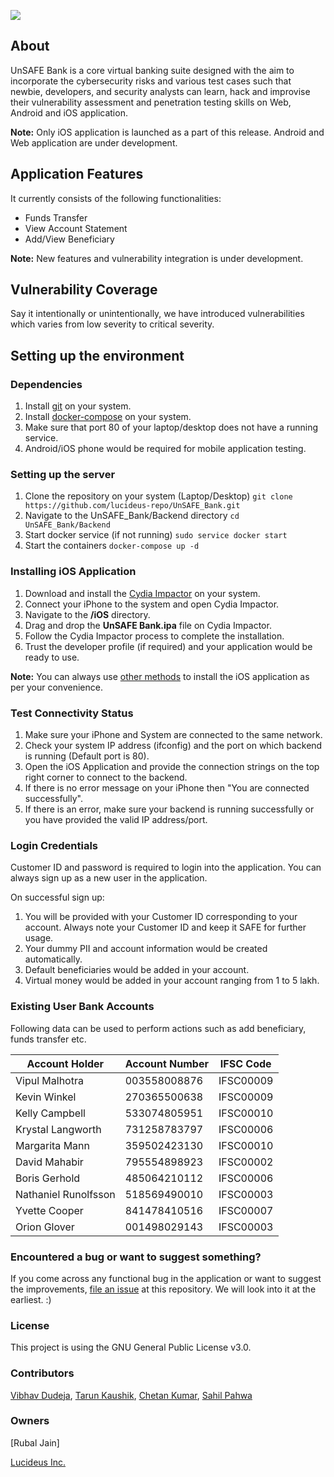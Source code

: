 ![](https://repository-images.githubusercontent.com/243465953/e8faaf80-6491-11ea-84c2-8f7116873cff)

## About

UnSAFE Bank is a core virtual banking suite designed with the aim to incorporate the cybersecurity risks and various test cases such that newbie, developers, and security analysts can learn, hack and improvise their vulnerability assessment and penetration testing skills on Web, Android and iOS application.

**Note:** Only iOS application is launched as a part of this release. Android and Web application are under development.

## Application Features

It currently consists of the following functionalities:

* Funds Transfer
* View Account Statement
* Add/View Beneficiary

**Note:** New features and vulnerability integration is under development.

## Vulnerability Coverage

Say it intentionally or unintentionally, we have introduced vulnerabilities which varies from low severity to critical severity. 

## Setting up the environment

### Dependencies

1. Install [git](https://www.atlassian.com/git/tutorials/install-git) on your system.
2. Install [docker-compose](https://docs.docker.com/compose/install/) on your system.
3. Make sure that port 80 of your laptop/desktop does not have a running service.
4. Android/iOS phone would be required for mobile application testing.

### Setting up the server

1. Clone the repository on your system (Laptop/Desktop)
`git clone https://github.com/lucideus-repo/UnSAFE_Bank.git`
2. Navigate to the UnSAFE_Bank/Backend directory
`cd UnSAFE_Bank/Backend`
3. Start docker service (if not running)
`sudo service docker start`
4. Start the containers
`docker-compose up -d`

### Installing iOS Application

1. Download and install the [Cydia Impactor](http://www.cydiaimpactor.com/) on your system.
2. Connect your iPhone to the system and open Cydia Impactor.
3. Navigate to the **/iOS** directory.
4. Drag and drop the **UnSAFE Bank.ipa** file on Cydia Impactor.
5. Follow the Cydia Impactor process to complete the installation.
6. Trust the developer profile (if required) and your application would be ready to use.

**Note:** You can always use [other methods](https://mobile-security.gitbook.io/mobile-security-testing-guide/ios-testing-guide/0x06b-basic-security-testing#installing-apps) to install the iOS application as per your convenience.

### Test Connectivity Status

1. Make sure your iPhone and System are connected to the same network.
2. Check your system IP address (ifconfig) and the port on which backend is running (Default port is 80).
3. Open the iOS Application and provide the connection strings on the top right corner to connect to the backend.
4. If there is no error message on your iPhone then "You are connected successfully".
5. If there is an error, make sure your backend is running successfully or you have provided the valid IP address/port.

### Login Credentials

Customer ID and password is required to login into the application. You can always sign up as a new user in the application.

On successful sign up:

1. You will be provided with your Customer ID corresponding to your account. Always note your Customer ID and keep it SAFE for further usage.
2. Your dummy PII and account information would be created automatically.
3. Default beneficiaries would be added in your account.
4. Virtual money would be added in your account ranging from 1 to 5 lakh.

### Existing User Bank Accounts

Following data can be used to perform actions such as add beneficiary, funds transfer etc.

| Account Holder | Account Number | IFSC Code |
| -------------- | -------------- | --------- |
| Vipul Malhotra | 003558008876 | IFSC00009 |
| Kevin Winkel | 270365500638 | IFSC00009 |
| Kelly Campbell | 533074805951 | IFSC00010 |
| Krystal Langworth | 731258783797 | IFSC00006 |
| Margarita Mann | 359502423130 | IFSC00010 |
| David Mahabir | 795554898923 | IFSC00002 |
| Boris Gerhold | 485064210112 | IFSC00006 |
| Nathaniel Runolfsson | 518569490010 | IFSC00003 |
| Yvette Cooper | 841478410516 | IFSC00007 |
| Orion Glover | 001498029143 | IFSC00003 |

### Encountered a bug or want to suggest something?

If you come across any functional bug in the application or want to suggest the improvements, [file an issue](https://github.com/lucideus-repo/UnSAFE_Bank/issues) at this repository. We will look into it at the earliest. :)

### License

This project is using the GNU General Public License v3.0.

### Contributors

[Vibhav Dudeja](https://www.linkedin.com/in/vibhavd), [Tarun Kaushik](http://linkedin.com/in/tarun-kaushik-13827229), [Chetan Kumar](https://www.linkedin.com/in/chetan-daksh-0023b66a/), [Sahil Pahwa](https://www.linkedin.com/in/sahilpahwa1/)

### Owners

[Rubal Jain]

[Lucideus Inc.](https://www.lucideus.com)
